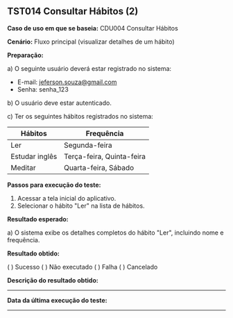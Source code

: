 ## TST014 Consultar Hábitos (2)

**Caso de uso em que se baseia:** CDU004 Consultar Hábitos

**Cenário:** Fluxo principal (visualizar detalhes de um hábito)

**Preparação:** 

a) O seguinte usuário deverá estar registrado no sistema:

* E-mail: jeferson.souza@gmail.com
* Senha: senha_123

b) O usuário deve estar autenticado.

c) Ter os seguintes hábitos registrados no sistema: 

| Hábitos | Frequência |
|-------- | -----------|
|Ler      | Segunda-feira|
|Estudar inglês| Terça-feira, Quinta-feira|
|Meditar| Quarta-feira, Sábado|

**Passos para execução do teste:**

1. Acessar a tela inicial do aplicativo.
2. Selecionar o hábito "Ler" na lista de hábitos.

**Resultado esperado:**

a) O sistema exibe os detalhes completos do hábito "Ler", incluindo nome e frequência.

**Resultado obtido:**

( ) Sucesso
( ) Não executado
( ) Falha
( ) Cancelado

**Descrição do resultado obtido:**
___

**Data da última execução do teste:**
___